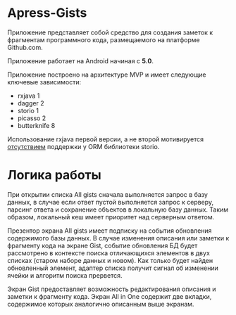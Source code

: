 # Apress-Gists

Приложение представляет собой средство для создания заметок к фрагментам программного кода,
размещаемого на платформе Github.com.

Приложение работает на Android начиная с **5.0**.

Приложение построено на архитектуре MVP и имеет следующие ключевые зависимости:

- rxjava 1
- dagger 2
- storio 1
- picasso 2
- butterknife 8

Использование rxjava первой версии, а не второй мотивируется
[отсутствием](https://github.com/pushtorefresh/storio/issues/685) поддержки у ORM библиотеки storio.

# Логика работы

При открытии списка All gists сначала выполняется запрос в базу данных, в случае если
ответ пустой выполняется запрос к серверу, парсинг ответа и сохранение объектов в локальную базу данных.
Таким образом, локальный кеш имеет приоритет над серверным ответом.

Презентор экрана All gists имеет подписку на события обновления содержимого базы данных.
В случае изменения описания или заметки к фрагменту кода на экране Gist,
событие обновления БД будет рассмотрено  в контексте поиска отличающихся элементов в двух списках (старом наборе данных и новом).
Как только будет найден обновленный элемент, адаптер списка получит сигнал об изменении ячейки и алгоритм поиска прервется.

Экран Gist предоставляет возможность редактирования описания и заметки к фрагменту кода. Экран All in One содержит две вкладки, содержимое которых аналогично описанным выше экранам.